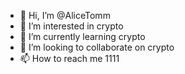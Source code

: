 - 👋 Hi, I’m @AliceTomm
- 👀 I’m interested in crypto
- 🌱 I’m currently learning crypto
- 💞️ I’m looking to collaborate on crypto
- 📫 How to reach me 1111

<!---
AliceTomm/AliceTomm is a ✨ special ✨ repository because its `README.md` (this file) appears on your GitHub profile.
You can click the Preview link to take a look at your changes.
--->
